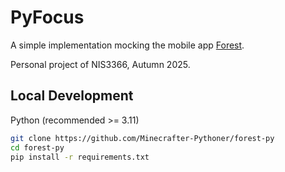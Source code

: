# PyFocus

A simple implementation mocking the mobile app [Forest](https://forestapp.cc/).

Personal project of NIS3366, Autumn 2025.


## Local Development

Python (recommended >= 3.11)

```bash
git clone https://github.com/Minecrafter-Pythoner/forest-py
cd forest-py
pip install -r requirements.txt
```

